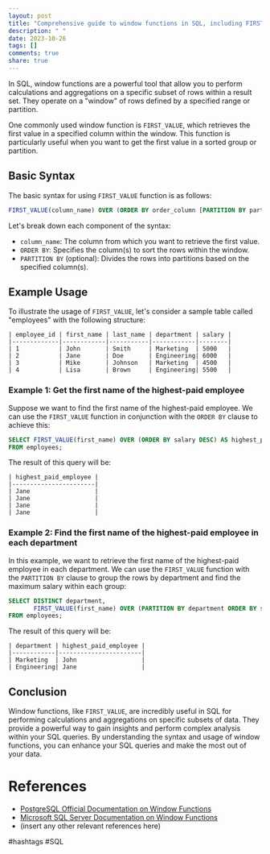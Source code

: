 ```yaml
---
layout: post
title: "Comprehensive guide to window functions in SQL, including FIRST_VALUE"
description: " "
date: 2023-10-26
tags: []
comments: true
share: true
---
```


In SQL, window functions are a powerful tool that allow you to perform calculations and aggregations on a specific subset of rows within a result set. They operate on a "window" of rows defined by a specified range or partition. 

One commonly used window function is `FIRST_VALUE`, which retrieves the first value in a specified column within the window. This function is particularly useful when you want to get the first value in a sorted group or partition.

## Basic Syntax

The basic syntax for using `FIRST_VALUE` function is as follows:

```sql
FIRST_VALUE(column_name) OVER (ORDER BY order_column [PARTITION BY partition_column])
```

Let's break down each component of the syntax:

- `column_name`: The column from which you want to retrieve the first value.
- `ORDER BY`: Specifies the column(s) to sort the rows within the window.
- `PARTITION BY` (optional): Divides the rows into partitions based on the specified column(s).

## Example Usage

To illustrate the usage of `FIRST_VALUE`, let's consider a sample table called "employees" with the following structure:

```
| employee_id | first_name | last_name | department | salary |
|-------------|------------|-----------|------------|--------|
| 1           | John       | Smith     | Marketing  | 5000   |
| 2           | Jane       | Doe       | Engineering| 6000   |
| 3           | Mike       | Johnson   | Marketing  | 4500   |
| 4           | Lisa       | Brown     | Engineering| 5500   |
```

### Example 1: Get the first name of the highest-paid employee

Suppose we want to find the first name of the highest-paid employee. We can use the `FIRST_VALUE` function in conjunction with the `ORDER BY` clause to achieve this:

```sql
SELECT FIRST_VALUE(first_name) OVER (ORDER BY salary DESC) AS highest_paid_employee
FROM employees;
```

The result of this query will be:

```
| highest_paid_employee |
|-----------------------|
| Jane                  |
| Jane                  |
| Jane                  |
| Jane                  |
```

### Example 2: Find the first name of the highest-paid employee in each department

In this example, we want to retrieve the first name of the highest-paid employee in each department. We can use the `FIRST_VALUE` function with the `PARTITION BY` clause to group the rows by department and find the maximum salary within each group:

```sql
SELECT DISTINCT department, 
       FIRST_VALUE(first_name) OVER (PARTITION BY department ORDER BY salary DESC) AS highest_paid_employee
FROM employees;
```

The result of this query will be:

```
| department | highest_paid_employee |
|------------|-----------------------|
| Marketing  | John                  |
| Engineering| Jane                  |
```

## Conclusion

Window functions, like `FIRST_VALUE`, are incredibly useful in SQL for performing calculations and aggregations on specific subsets of data. They provide a powerful way to gain insights and perform complex analysis within your SQL queries. By understanding the syntax and usage of window functions, you can enhance your SQL queries and make the most out of your data.

# References

- [PostgreSQL Official Documentation on Window Functions](https://www.postgresql.org/docs/current/tutorial-window.html)
- [Microsoft SQL Server Documentation on Window Functions](https://docs.microsoft.com/en-us/sql/t-sql/queries/select-over-clause-transact-sql?view=sql-server-ver15) 
- (insert any other relevant references here)

#hashtags #SQL